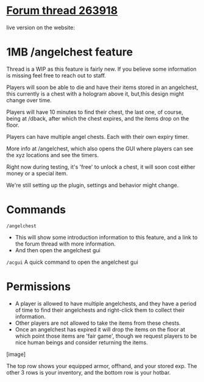 # [Forum thread 263918](https://omgboards.com/threads/1mb-angelchest-feature.263918/)

live version on the website:

# 1MB /angelchest feature

Thread is a WIP as this feature is fairly new. If you believe some information is missing feel free to reach out to staff.

Players will soon be able to die and have their items stored in an angelchest, this currently is a chest with a hologram above it, but,this design might change over time. 

Players will have 10 minutes to find their chest, the last one, of course, being at /dback, after which the chest expires, and the items drop on the floor. 

Players can have multiple angel chests. Each with their own expiry timer.

More info at /angelchest, which also opens the GUI where players can see the xyz locations and see the timers. 

Right now during testing, it's 'free' to unlock a chest, it will soon cost either money or a special item. 

We're still setting up the plugin, settings and behavior might change.

# Commands
`/angelchest`
- This will show some introduction information to this feature, and a link to the forum thread with more information. 
- And then open the angelchest gui

`/acgui`
A quick command to open the angelchest gui

# Permissions
- A player is allowed to have multiple angelchests, and they have a period of time to find their angelchests and right-click them to collect their information. 
- Other players are not allowed to take the items from these chests. 
- Once an angelchest has expired it will drop the items on the floor at which point those items are 'fair game', though we request players to be nice human beings and consider returning the items.

[image]

The top row shows your equipped armor, offhand, and your stored exp.
The other 3 rows is your inventory, and the bottom row is your hotbar.



